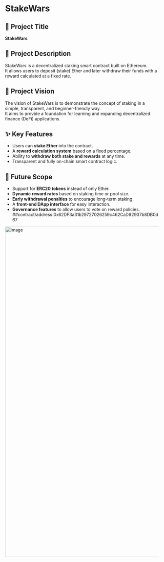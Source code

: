 # StakeWars

## 📌 Project Title
**StakeWars**

## 📖 Project Description
StakeWars is a decentralized staking smart contract built on Ethereum.  
It allows users to deposit (stake) Ether and later withdraw their funds with a reward calculated at a fixed rate.

## 🎯 Project Vision
The vision of StakeWars is to demonstrate the concept of staking in a simple, transparent, and beginner-friendly way.  
It aims to provide a foundation for learning and expanding decentralized finance (DeFi) applications.

## ✨ Key Features
- Users can **stake Ether** into the contract.
- A **reward calculation system** based on a fixed percentage.
- Ability to **withdraw both stake and rewards** at any time.
- Transparent and fully on-chain smart contract logic.

## 🚀 Future Scope
- Support for **ERC20 tokens** instead of only Ether.
- **Dynamic reward rates** based on staking time or pool size.
- **Early withdrawal penalties** to encourage long-term staking.
- A **front-end DApp interface** for easy interaction.
- **Governance features** to allow users to vote on reward policies.
##contract/address:0x62DF3a31b29727026259c462CaD92937b8DB0d67
<img width="1920" height="1080" alt="image" src="https://github.com/user-attachments/assets/9bdb7667-f655-4b31-a2b0-b549730ed00e" />
